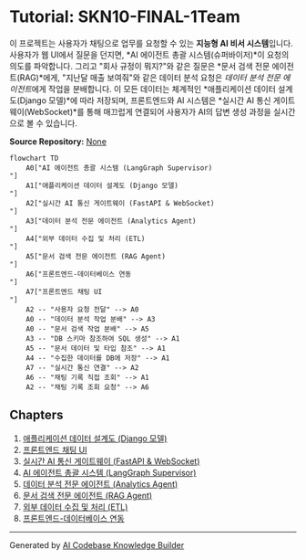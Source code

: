 # Tutorial: SKN10-FINAL-1Team

이 프로젝트는 사용자가 채팅으로 업무를 요청할 수 있는 **지능형 AI 비서 시스템**입니다. 사용자가 웹 UI에서 질문을 던지면, *AI 에이전트 총괄 시스템(슈퍼바이저)*이 요청의 의도를 파악합니다. 그리고 "회사 규정이 뭐지?"와 같은 질문은 *문서 검색 전문 에이전트(RAG)*에게, "지난달 매출 보여줘"와 같은 데이터 분석 요청은 *데이터 분석 전문 에이전트*에게 작업을 분배합니다. 이 모든 데이터는 체계적인 *애플리케이션 데이터 설계도(Django 모델)*에 따라 저장되며, 프론트엔드와 AI 시스템은 *실시간 AI 통신 게이트웨이(WebSocket)*를 통해 매끄럽게 연결되어 사용자가 AI의 답변 생성 과정을 실시간으로 볼 수 있습니다.


**Source Repository:** [None](None)

```mermaid
flowchart TD
    A0["AI 에이전트 총괄 시스템 (LangGraph Supervisor)
"]
    A1["애플리케이션 데이터 설계도 (Django 모델)
"]
    A2["실시간 AI 통신 게이트웨이 (FastAPI & WebSocket)
"]
    A3["데이터 분석 전문 에이전트 (Analytics Agent)
"]
    A4["외부 데이터 수집 및 처리 (ETL)
"]
    A5["문서 검색 전문 에이전트 (RAG Agent)
"]
    A6["프론트엔드-데이터베이스 연동
"]
    A7["프론트엔드 채팅 UI
"]
    A2 -- "사용자 요청 전달" --> A0
    A0 -- "데이터 분석 작업 분배" --> A3
    A0 -- "문서 검색 작업 분배" --> A5
    A3 -- "DB 스키마 참조하여 SQL 생성" --> A1
    A5 -- "문서 데이터 및 타입 참조" --> A1
    A4 -- "수집한 데이터를 DB에 저장" --> A1
    A7 -- "실시간 통신 연결" --> A2
    A6 -- "채팅 기록 직접 조회" --> A1
    A2 -- "채팅 기록 조회 요청" --> A6
```

## Chapters

1. [애플리케이션 데이터 설계도 (Django 모델)
](01_애플리케이션_데이터_설계도__django_모델__.md)
2. [프론트엔드 채팅 UI
](02_프론트엔드_채팅_ui_.md)
3. [실시간 AI 통신 게이트웨이 (FastAPI & WebSocket)
](03_실시간_ai_통신_게이트웨이__fastapi___websocket__.md)
4. [AI 에이전트 총괄 시스템 (LangGraph Supervisor)
](04_ai_에이전트_총괄_시스템__langgraph_supervisor__.md)
5. [데이터 분석 전문 에이전트 (Analytics Agent)
](05_데이터_분석_전문_에이전트__analytics_agent__.md)
6. [문서 검색 전문 에이전트 (RAG Agent)
](06_문서_검색_전문_에이전트__rag_agent__.md)
7. [외부 데이터 수집 및 처리 (ETL)
](07_외부_데이터_수집_및_처리__etl__.md)
8. [프론트엔드-데이터베이스 연동
](08_프론트엔드_데이터베이스_연동_.md)


---

Generated by [AI Codebase Knowledge Builder](https://github.com/The-Pocket/Tutorial-Codebase-Knowledge)